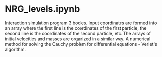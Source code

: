 # NRG_levels.ipynb
Interaction simulation program 3 bodies.
Input coordinates are formed into an array where the first line is the coordinates of the first particle, the second line is the coordinates of the second particle, etc.
The arrays of initial velocities and masses are organized in a similar way. A numerical method for solving the Cauchy problem for differential equations - Verlet's algorithm. 
